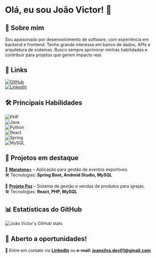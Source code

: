 # Olá, eu sou João Victor! 👋  

## 🚀 Sobre mim  
Sou apaixonado por desenvolvimento de software, com experiência em backend e frontend. Tenho grande interesse em banco de dados, APIs e arquitetura de sistemas. Busco sempre aprimorar minhas habilidades e contribuir para projetos que gerem impacto real.  

## 🔗 Links  
[![GitHub](https://img.shields.io/badge/GitHub-100000?style=for-the-badge&logo=github&logoColor=white)](https://github.com/JoaoV-A01)  
[![LinkedIn](https://img.shields.io/badge/LinkedIn-0A66C2?style=for-the-badge&logo=linkedin&logoColor=white)](https://www.linkedin.com/in/joão-victor-silva-b6a0851a2)  

## 🛠 Principais Habilidades  
![PHP](https://img.shields.io/badge/PHP-777BB4?style=for-the-badge&logo=php&logoColor=white)  
![Java](https://img.shields.io/badge/java-%23ED8B00.svg?style=for-the-badge&logo=openjdk&logoColor=white)  
![Python](https://img.shields.io/badge/python-3670A0?style=for-the-badge&logo=python&logoColor=ffdd54)  
![React](https://img.shields.io/badge/React-20232A?style=for-the-badge&logo=react&logoColor=61DAFB)  
![Spring](https://img.shields.io/badge/spring-%236DB33F.svg?style=for-the-badge&logo=spring&logoColor=white)  
![MySQL](https://img.shields.io/badge/MySQL-00000F?style=for-the-badge&logo=mysql&logoColor=white)  

## 📂 Projetos em destaque  
🔹 [**Maratona+**](https://github.com/SpringDevsFatec/Projeto_MaratonaPlus) – Aplicação para gestão de eventos esportivos.  
🛠 Tecnologias: **Spring Boot, Android Studio, MySQL**  

🔹 [**Projeto Paz**](https://github.com/JoaoV-A01/Projeto_Paz) – Sistema de gestão e vendas de produtos para igrejas.  
🛠 Tecnologias: **React, PHP, MySQL**  

## 📊 Estatísticas do GitHub  
![João Victor's GitHub stats](https://github-readme-stats.vercel.app/api?username=JoaoV-A01&show_icons=true&theme=dark)  

## 🚀 Aberto a oportunidades!  
📩 Entre em contato via **[LinkedIn](https://www.linkedin.com/in/joão-victor-silva-b6a0851a2)** ou **e-mail: joaosilva.dev01@gmail.com**
